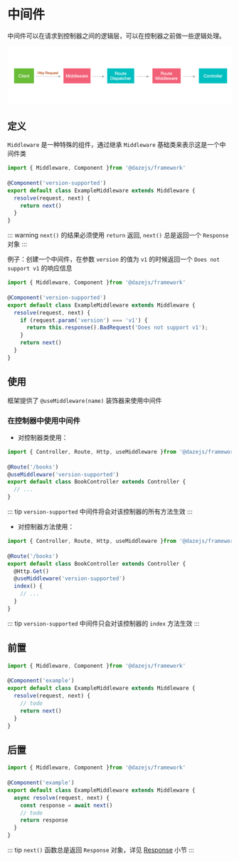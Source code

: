 # 中间件

中间件可以在请求到控制器之间的逻辑层，可以在控制器之前做一些逻辑处理。

![](./assets/middleware-1.png)

## 定义

`Middleware` 是一种特殊的组件，通过继承 `Middleware` 基础类来表示这是一个中间件类

```ts
import { Middleware, Component }from '@dazejs/framework'

@Component('version-supported')
export default class ExampleMiddleware extends Middleware {
  resolve(request, next) {
    return next()
  }
}

```

::: warning
`next()` 的结果必须使用 `return` 返回, `next()` 总是返回一个 `Response` 对象
:::



例子：创建一个中间件，在参数 `version` 的值为 `v1` 的时候返回一个 `Does not support v1` 的响应信息

```ts
import { Middleware, Component }from '@dazejs/framework'

@Component('version-supported')
export default class ExampleMiddleware extends Middleware {
  resolve(request, next) {
    if (request.param('version') === 'v1') {
      return this.response().BadRequest('Does not support v1');
    }
    return next()
  }
}

```


## 使用

框架提供了 `@useMiddleware(name)` 装饰器来使用中间件

### 在控制器中使用中间件

- 对控制器类使用：

```ts {5}
import { Controller, Route, Http, useMiddleware }from '@dazejs/framework'

@Route('/books')
@useMiddleware('version-supported')
export default class BookController extends Controller {
  // ...
}

```

::: tip
`version-supported` 中间件将会对该控制器的所有方法生效
:::

- 对控制器方法使用：

```ts {7}
import { Controller, Route, Http, useMiddleware }from '@dazejs/framework'

@Route('/books')
export default class BookController extends Controller {
  @Http.Get()
  @useMiddleware('version-supported')
  index() {
    // ...
  }
}

```

::: tip
`version-supported` 中间件只会对该控制器的 `index` 方法生效
:::

## 前置

```ts
import { Middleware, Component }from '@dazejs/framework'

@Component('example')
export default class ExampleMiddleware extends Middleware {
  resolve(request, next) {
    // todo
    return next()
  }
}

```

## 后置

```ts
import { Middleware, Component }from '@dazejs/framework'

@Component('example')
export default class ExampleMiddleware extends Middleware {
  async resolve(request, next) {
    const response = await next()
    // todo
    return response
  }
}

```

::: tip
`next()` 函数总是返回 `Response` 对象，详见 [Response](/zh/document/base/response.html) 小节
:::

